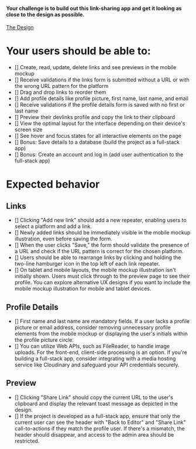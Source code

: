 #### Your challenge is to build out this link-sharing app and get it looking as close to the design as possible.

[The Design](https://www.frontendmentor.io/challenges/linksharing-app-Fbt7yweGsT)

# Your users should be able to:

- [] Create, read, update, delete links and see previews in the mobile mockup
- [] Receive validations if the links form is submitted without a URL or with the wrong URL pattern for the platform
- [] Drag and drop links to reorder them
- [] Add profile details like profile picture, first name, last name, and email
- [] Receive validations if the profile details form is saved with no first or last name
- [] Preview their devlinks profile and copy the link to their clipboard
- [] View the optimal layout for the interface depending on their device's screen size
- [] See hover and focus states for all interactive elements on the page
- [] Bonus: Save details to a database (build the project as a full-stack app)
- [] Bonus: Create an account and log in (add user authentication to the full-stack app)

# Expected behavior

## Links

- [] Clicking "Add new link" should add a new repeater, enabling users
  to select a platform and add a link.
- [] Newly added links should be immediately visible in the mobile
  mockup illustration, even before saving the form.
- [] When the user clicks "Save," the form should validate the presence of
  a URL and check if the URL pattern is correct for the chosen platform.
- [] Users should be able to rearrange links by clicking and holding the
  two-line hamburger icon in the top left of each link repeater.
- [] On tablet and mobile layouts, the mobile mockup illustration isn't
  initially shown. Users must click through to the preview page to see
  their profile. You can explore alternative UX designs if you want to
  include the mobile mockup illustration for mobile and tablet devices.

## Profile Details

- [] First name and last name are mandatory fields. If a user lacks a
  profile picture or email address, consider removing unnecessary
  profile elements from the mobile mockup or displaying the user's
  initials within the profile picture circle.
- [] You can utilize Web APIs, such as FileReader, to handle image
  uploads. For the front-end, client-side processing is an option. If
  you're building a full-stack app, consider integrating with a media
  hosting service like Cloudinary and safeguard your API credentials
  securely.

## Preview

- [] Clicking "Share Link" should copy the current URL to the user's
  clipboard and display the relevant toast message as depicted in the
  design.
- [] If the project is developed as a full-stack app, ensure that only the
  current user can see the header with "Back to Editor" and "Share Link"
  call-to-actions if they match the profile user. If there's a mismatch,
  the header should disappear, and access to the admin area should
  be restricted.

